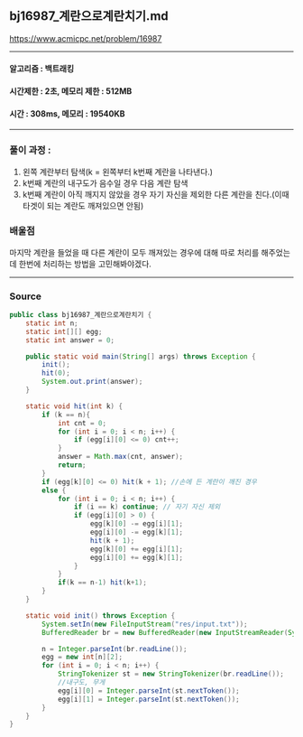 ## bj16987_계란으로계란치기.md

https://www.acmicpc.net/problem/16987

---
#### 알고리즘 : 백트래킹
#### 시간제한 : 2초, 메모리 제한 : 512MB
#### 시간 : 308ms, 메모리 : 19540KB
---
### 풀이 과정 : 
1. 왼쪽 계란부터 탐색(k = 왼쪽부터 k번째 계란을 나타낸다.)
2. k번째 계란의 내구도가 음수일 경우 다음 계란 탐색
3. k번째 계란이 아직 깨지지 않았을 경우 자기 자신을 제외한 다른 계란을 친다.(이때 타겟이 되는 계란도 깨져있으면 안됨)
### 배울점
마지막 계란을 들었을 때 다른 계란이 모두 깨져있는 경우에 대해 따로 처리를 해주었는데 한번에 처리하는 방법을 고민해봐야겠다.

----
### Source
```java
public class bj16987_계란으로계란치기 {
    static int n;
    static int[][] egg;
    static int answer = 0;

    public static void main(String[] args) throws Exception {
        init();
        hit(0);
        System.out.print(answer);
    }

    static void hit(int k) {
        if (k == n){
            int cnt = 0;
            for (int i = 0; i < n; i++) {
                if (egg[i][0] <= 0) cnt++;
            }
            answer = Math.max(cnt, answer);
            return;
        }
        if (egg[k][0] <= 0) hit(k + 1); //손에 든 계란이 깨진 경우
        else {
            for (int i = 0; i < n; i++) {
                if (i == k) continue; // 자기 자신 제외
                if (egg[i][0] > 0) {
                    egg[k][0] -= egg[i][1];
                    egg[i][0] -= egg[k][1];
                    hit(k + 1);
                    egg[k][0] += egg[i][1];
                    egg[i][0] += egg[k][1];
                }
            }
            if(k == n-1) hit(k+1);
        }
    }

    static void init() throws Exception {
        System.setIn(new FileInputStream("res/input.txt"));
        BufferedReader br = new BufferedReader(new InputStreamReader(System.in));

        n = Integer.parseInt(br.readLine());
        egg = new int[n][2];
        for (int i = 0; i < n; i++) {
            StringTokenizer st = new StringTokenizer(br.readLine());
            //내구도, 무게
            egg[i][0] = Integer.parseInt(st.nextToken());
            egg[i][1] = Integer.parseInt(st.nextToken());
        }
    }
}
```
